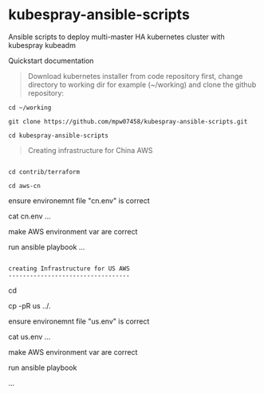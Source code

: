 # kubespray-ansible-scripts
Ansible scripts to deploy multi-master HA kubernetes cluster with kubespray kubeadm

 Quickstart documentation

> Download kubernetes installer from code repository
first, change directory to working dir for example (~/working) and clone the github repository:

```
cd ~/working

git clone https://github.com/mpw07458/kubespray-ansible-scripts.git

cd kubespray-ansible-scripts

```

> Creating infrastructure for China AWS

```

cd contrib/terraform

cd aws-cn

```
ensure environemnt file "cn.env" is correct

cat cn.env
...

make AWS environment var are correct

run ansible playbook
...

```

creating Infrastructure for US AWS
----------------------------------

```

cd <repo name>

cp -pR us ../.

ensure environemnt file "us.env" is correct

cat us.env
...

make AWS environment var are correct

run ansible playbook

...

```
